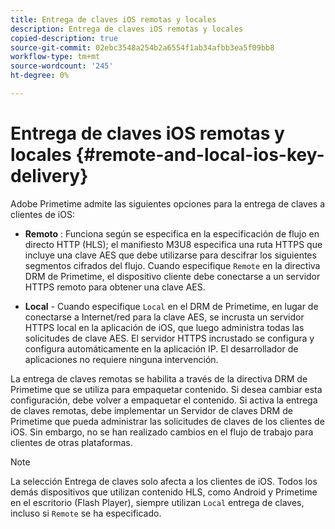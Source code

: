 ```yaml
---
title: Entrega de claves iOS remotas y locales
description: Entrega de claves iOS remotas y locales
copied-description: true
source-git-commit: 02ebc3548a254b2a6554f1ab34afbb3ea5f09bb8
workflow-type: tm+mt
source-wordcount: '245'
ht-degree: 0%

---
```


# Entrega de claves iOS remotas y locales {#remote-and-local-ios-key-delivery}

Adobe Primetime admite las siguientes opciones para la entrega de claves a clientes de iOS:

* **Remoto** : Funciona según se especifica en la especificación de flujo en directo HTTP (HLS); el manifiesto M3U8 especifica una ruta HTTPS que incluye una clave AES que debe utilizarse para descifrar los siguientes segmentos cifrados del flujo. Cuando especifique `Remote` en la directiva DRM de Primetime, el dispositivo cliente debe conectarse a un servidor HTTPS remoto para obtener una clave AES.

* **Local** - Cuando especifique `Local` en el DRM de Primetime, en lugar de conectarse a Internet/red para la clave AES, se incrusta un servidor HTTPS local en la aplicación de iOS, que luego administra todas las solicitudes de clave AES. El servidor HTTPS incrustado se configura y configura automáticamente en la aplicación IP. El desarrollador de aplicaciones no requiere ninguna intervención.

La entrega de claves remotas se habilita a través de la directiva DRM de Primetime que se utiliza para empaquetar contenido. Si desea cambiar esta configuración, debe volver a empaquetar el contenido. Si activa la entrega de claves remotas, debe implementar un Servidor de claves DRM de Primetime que pueda administrar las solicitudes de claves de los clientes de iOS. Sin embargo, no se han realizado cambios en el flujo de trabajo para clientes de otras plataformas.

>[!NOTE]
>
>La selección Entrega de claves solo afecta a los clientes de iOS. Todos los demás dispositivos que utilizan contenido HLS, como Android y Primetime en el escritorio (Flash Player), siempre utilizan `Local` entrega de claves, incluso si `Remote` se ha especificado.
